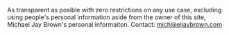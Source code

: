 As transparent as posible with zero restrictions on any use case, excluding using people's personal information aside from the owner of this site, Michael Jay Brown's personal informaiton. Contact: mich@eljaybrown.com
